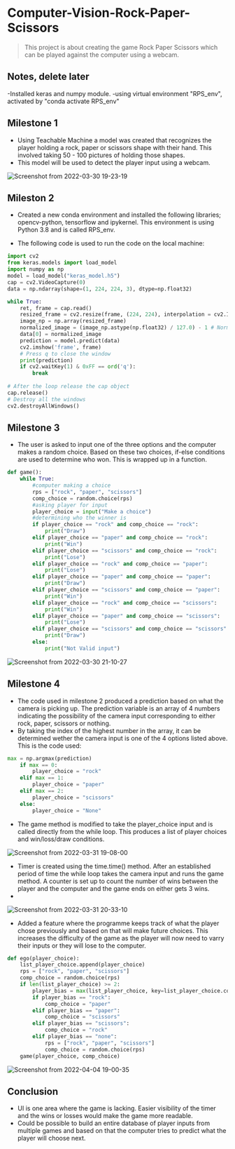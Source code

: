 # Computer-Vision-Rock-Paper-Scissors

> This project is about creating the game Rock Paper Scissors which can be played against the computer using a webcam.

## Notes, delete later
-Installed keras and numpy module. 
-using virtual environment "RPS_env", activated by "conda activate RPS_env"

## Milestone 1

- Using Teachable Machine a model was created that recognizes the player holding a rock, paper or scissors shape with their hand. This involved taking 50 - 100 pictures of holding those shapes.
- This model will be used to detect the player input using a webcam. 

![Screenshot from 2022-03-30 19-23-19](https://user-images.githubusercontent.com/101988764/160904921-a8f230a0-e709-4d0c-b2fa-2c4a2fe5c13a.png)

## Mileston 2

- Created a new conda environment and installed the following libraries; opencv-python, tensorflow and ipykernel. This environment is using Python 3.8 and is called RPS_env.

- The following code is used to run the code on the local machine: 

```python
import cv2
from keras.models import load_model
import numpy as np
model = load_model("keras_model.h5")
cap = cv2.VideoCapture(0)
data = np.ndarray(shape=(1, 224, 224, 3), dtype=np.float32)

while True: 
    ret, frame = cap.read()
    resized_frame = cv2.resize(frame, (224, 224), interpolation = cv2.INTER_AREA)
    image_np = np.array(resized_frame)
    normalized_image = (image_np.astype(np.float32) / 127.0) - 1 # Normalize the image
    data[0] = normalized_image
    prediction = model.predict(data)
    cv2.imshow('frame', frame)
    # Press q to close the window
    print(prediction)
    if cv2.waitKey(1) & 0xFF == ord('q'):
        break
            
# After the loop release the cap object
cap.release()
# Destroy all the windows
cv2.destroyAllWindows()
```

## Milestone 3

- The user is asked to input one of the three options and the computer makes a random choice. Based on these two choices, if-else conditions are used to determine who won. This is wrapped up in a function.

```python
def game():
    while True:
        #computer making a choice
        rps = ["rock", "paper", "scissors"]
        comp_choice = random.choice(rps)
        #asking player for input
        player_choice = input("Make a choice")
        #determining who the winner is
        if player_choice == "rock" and comp_choice == "rock":
            print("Draw")
        elif player_choice == "paper" and comp_choice == "rock":
            print("Win")
        elif player_choice == "scissors" and comp_choice == "rock":
            print("Lose")
        elif player_choice == "rock" and comp_choice == "paper":
            print("Lose")
        elif player_choice == "paper" and comp_choice == "paper":
            print("Draw")
        elif player_choice == "scissors" and comp_choice == "paper":
            print("Win")
        elif player_choice == "rock" and comp_choice == "scissors":
            print("Win")
        elif player_choice == "paper" and comp_choice == "scissors":
            print("Lose")
        elif player_choice == "scissors" and comp_choice == "scissors":
            print("Draw")
        else:
            print("Not Valid input")
```
![Screenshot from 2022-03-30 21-10-27](https://user-images.githubusercontent.com/101988764/160922301-13a2c539-aeb0-44f3-bb9e-eff3da97c372.png)

## Milestone 4

- The code used in milestone 2 produced a prediction based on what the camera is picking up. The prediction variable is an array of 4 numbers indicating the possibility of the camera input corresponding to either rock, paper, scissors or nothing. 
- By taking the index of the highest number in the array, it can be determined wether the camera input is one of the 4 options listed above. This is the code used:
```python
max = np.argmax(prediction)
    if max == 0:
        player_choice = "rock"
    elif max == 1:
        player_choice = "paper"
    elif max == 2: 
        player_choice = "scissors"
    else:
        player_choice = "None"
```

- The game method is modified to take the player_choice input and is called directly from the while loop. This produces a list of player choices and win/loss/draw conditions.

![Screenshot from 2022-03-31 19-08-00](https://user-images.githubusercontent.com/101988764/161121558-4a02d0a9-5df1-44cd-967d-fdef68cba5be.png)

- Timer is created using the time.time() method. After an established period of time the while loop takes the camera input and runs the game method. A counter is set up to count the number of wins between the player and the computer and the game ends on either gets 3 wins.
- 
![Screenshot from 2022-03-31 20-33-10](https://user-images.githubusercontent.com/101988764/161134888-a33336a0-b978-47c0-b688-b9ee059a5a1a.png)

- Added a feature where the programme keeps track of what the player chose previously and based on that will make future choices. This increases the difficulty of the game as the player will now need to varry their inputs or they will lose to the computer. 

```python
def ego(player_choice):
    list_player_choice.append(player_choice)
    rps = ["rock", "paper", "scissors"]
    comp_choice = random.choice(rps)
    if len(list_player_choice) >= 2:
        player_bias = max(list_player_choice, key=list_player_choice.count)
        if player_bias == "rock":
            comp_choice = "paper"
        elif player_bias == "paper":
            comp_choice = "scissors"
        elif player_bias == "scissors":
            comp_choice = "rock"
        elif player_bias == "none":
            rps = ["rock", "paper", "scissors"]
            comp_choice = random.choice(rps)
    game(player_choice, comp_choice)
```

![Screenshot from 2022-04-04 19-00-35](https://user-images.githubusercontent.com/101988764/161603923-3caceb76-956c-4849-a190-ab4f4e1f45b4.png)


## Conclusion

- UI is one area where the game is lacking. Easier visibility of the timer and the wins or losses would make the game more readable. 
- Could be possible to build an entire database of player inputs from multiple games and based on that the computer tries to predict what the player will choose next.






